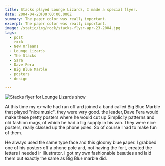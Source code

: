 ```yaml
---
title: Stacks played Lounge Lizards, I made a special flyer.
date: 2004-04-23T00:00:00.000Z
summary: The paper color was really important.
excerpt: The paper color was really important.
image: /static/img/rock/stacks-flyer-apr-23-2004.jpg
tags:
  - post 
  - rock
  - New Orleans
  - Lounge Lizards
  - The Stacks
  - Sara
  - Dave Fera
  - Big Blue Marble
  - posters
  - design

---
```


![Stacks flyer for Lounge Lizards show](/static/img/rock/stacks-flyer-apr-23-2004.jpg "Stacks flyer for Lounge Lizards show")

At this time my ex-wife had run off and joined a band called Big Blue Marble that played "nice music". they were very good. the leader, Dave Fera would make these pretty posters where he would cut up Simplicity patterns and old fashion mags, of which he had a big supply in his van. They were nice posters, really classed up the phone poles. So of course I had to make fun of them. 

He always used the same type face and this gloomy blue paper. I grabbed one of his posters off a phone pole and, not having the font, created the letters i needed in Illustrator. I got my own fashionable beauties and laid them out exactly the same as Big Blue marble did.